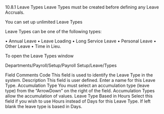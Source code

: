 10.8.1	Leave Types
Leave Types must be created before defining any Leave Accruals.

You can set up unlimited Leave Types  

Leave Types can be one of the following types:

•	Annual Leave
•	Leave Loading
•	Long Service Leave
•	Personal Leave
•	Other Leave
•	Time in Lieu.

To open the Leave Types window 

Departments/Payroll/Setup/Payroll Setup/Leave/Types
 
Field	Comments
Code	This field is used to identify the Leave Type in the system.
Description	This field is user defined.  Enter a name for this Leave Type.
Accumulation Type	You must select an accumulation type (leave type) from the “ArrowDown” on the right of the field.
Accumulation Types allow the accumulation of values. 
Leave Type Based in Hours	Select this field if you wish to use Hours instead of Days for this Leave Type.
If left blank the leave type is based in Days. 
